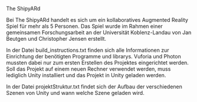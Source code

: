 The ShipyARd

Bei The ShipyARd handelt es sich um ein kollaboratives Augmented Reality Spiel für mehr als 5 Personen.
Das Spiel wurde im Rahmen einer gemeinsamen Forschungsarbeit an der Universität Koblenz-Landau von Jan Beutgen und Christopher Jensen erstellt.

In der Datei build_instructions.txt finden sich alle Informationen zur Einrichtung der benötigten Programme und librarys.
Vuforia und Photon mussten dabei nur zum ersten Erstellen des Projektes eingerichtet werden.
Soll das Projekt auf einem neuen Rechner verwendet werden, muss lediglich Unity installiert und das Projekt in Unity geladen werden.

In der Datei projektStruktur.txt findet sich der Aufbau der verschiedenen Szenen von Unity und wann welche Szene geladen wird.
